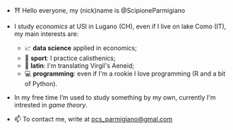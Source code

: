 - ⛩️ Hello everyone, my (nick)name is @ScipioneParmigiano

- I study _economics_ at USI in Lugano (CH), even if I live on lake Como (IT), my main interests are:
    - 📈 **data science** applied in economics;
    - 🏈 **sport**: I practice calisthenics;
    - 🔖 **latin**: I'm translating Virgil's Aeneid;
    - 💻 **programming**: even if I'm a rookie I love programming (R and a bit of Python).
   
	 
- In my free time I’m used to study something by my own, currently I'm intrested in _game theory_. 

- 📫 To contact me, write at pcs_parmigiano@gmal.com 
	
